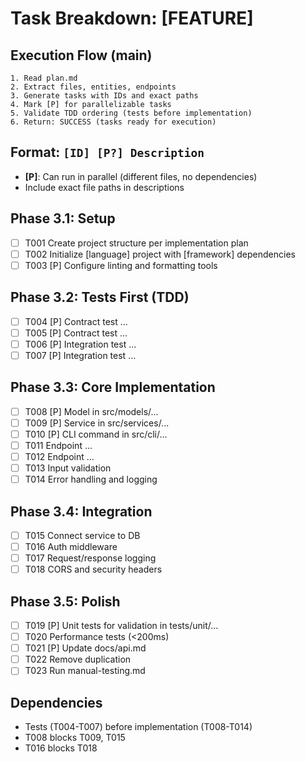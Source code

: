 # Task Breakdown: [FEATURE]

## Execution Flow (main)
```
1. Read plan.md
2. Extract files, entities, endpoints
3. Generate tasks with IDs and exact paths
4. Mark [P] for parallelizable tasks
5. Validate TDD ordering (tests before implementation)
6. Return: SUCCESS (tasks ready for execution)
```

## Format: `[ID] [P?] Description`
- **[P]**: Can run in parallel (different files, no dependencies)
- Include exact file paths in descriptions

## Phase 3.1: Setup
- [ ] T001 Create project structure per implementation plan
- [ ] T002 Initialize [language] project with [framework] dependencies
- [ ] T003 [P] Configure linting and formatting tools

## Phase 3.2: Tests First (TDD)
- [ ] T004 [P] Contract test ...
- [ ] T005 [P] Contract test ...
- [ ] T006 [P] Integration test ...
- [ ] T007 [P] Integration test ...

## Phase 3.3: Core Implementation
- [ ] T008 [P] Model in src/models/...
- [ ] T009 [P] Service in src/services/...
- [ ] T010 [P] CLI command in src/cli/...
- [ ] T011 Endpoint ...
- [ ] T012 Endpoint ...
- [ ] T013 Input validation
- [ ] T014 Error handling and logging

## Phase 3.4: Integration
- [ ] T015 Connect service to DB
- [ ] T016 Auth middleware
- [ ] T017 Request/response logging
- [ ] T018 CORS and security headers

## Phase 3.5: Polish
- [ ] T019 [P] Unit tests for validation in tests/unit/...
- [ ] T020 Performance tests (<200ms)
- [ ] T021 [P] Update docs/api.md
- [ ] T022 Remove duplication
- [ ] T023 Run manual-testing.md

## Dependencies
- Tests (T004-T007) before implementation (T008-T014)
- T008 blocks T009, T015
- T016 blocks T018

